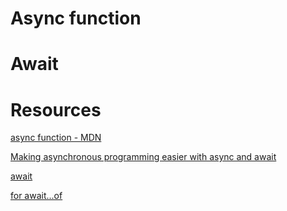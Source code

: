 # Async function

# Await

# Resources
[async function - MDN](https://developer.mozilla.org/en-US/docs/Web/JavaScript/Reference/Statements/async_function)

[Making asynchronous programming easier with async and await](https://developer.mozilla.org/en-US/docs/Learn/JavaScript/Asynchronous/Async_await)

[await](https://developer.mozilla.org/en-US/docs/Web/JavaScript/Reference/Operators/await)

[for await...of](https://developer.mozilla.org/en-US/docs/Web/JavaScript/Reference/Statements/for-await...of)
